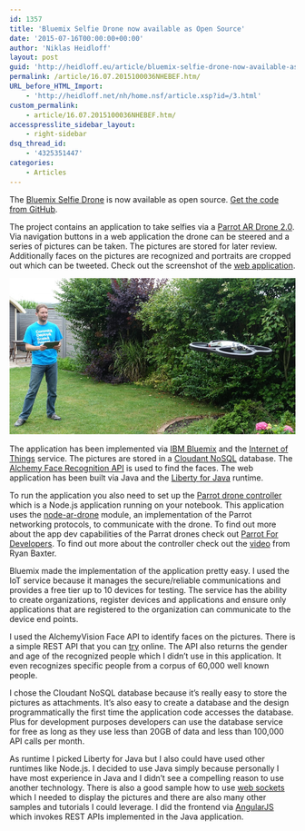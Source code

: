 ```yaml
---
id: 1357
title: 'Bluemix Selfie Drone now available as Open Source'
date: '2015-07-16T00:00:00+00:00'
author: 'Niklas Heidloff'
layout: post
guid: 'http://heidloff.eu/article/bluemix-selfie-drone-now-available-as-open-source/'
permalink: /article/16.07.2015100036NHEBEF.htm/
URL_before_HTML_Import:
    - 'http://heidloff.net/nh/home.nsf/article.xsp?id=/3.html'
custom_permalink:
    - article/16.07.2015100036NHEBEF.htm/
accesspresslite_sidebar_layout:
    - right-sidebar
dsq_thread_id:
    - '4325351447'
categories:
    - Articles
---
```


 The [Bluemix Selfie Drone](http://heidloff.net/nh/home.nsf/article.xsp?id=07142015101816AMNHEBRH.htm) is now available as open source. [Get the code from GitHub](https://github.com/ibm-bluemix/drone-selfie).

 The project contains an application to take selfies via a [Parrot AR Drone 2.0](http://ardrone2.parrot.com/). Via navigation buttons in a web application the drone can be steered and a series of pictures can be taken. The pictures are stored for later review. Additionally faces on the pictures are recognized and portraits are cropped out which can be tweeted. Check out the screenshot of the [web application](http://heidloff.net/nh/home.nsf/dx/selfie-drone3.png/$file/selfie-drone3.png).

![image](/assets/img/2015/07/selfie-drone5.jpg)

 The application has been implemented via [IBM Bluemix](https://bluemix.net/) and the [Internet of Things](https://console.ng.bluemix.net/catalog/internet-of-things/) service. The pictures are stored in a [Cloudant NoSQL](https://console.ng.bluemix.net/catalog/cloudant-nosql-db/) database. The [Alchemy Face Recognition API](http://www.alchemyapi.com/products/alchemyvision/face-detection) is used to find the faces. The web application has been built via Java and the [Liberty for Java](https://console.ng.bluemix.net/catalog/liberty-for-java/) runtime.

 To run the application you also need to set up the [Parrot drone controller](https://github.com/IBM-Bluemix/parrot-sample) which is a Node.js application running on your notebook. This application uses the [node-ar-drone](https://github.com/felixge/node-ar-drone) module, an implementation of the Parrot networking protocols, to communicate with the drone. To find out more about the app dev capabilities of the Parrat drones check out [Parrot For Developers](http://developer.parrot.com/). To find out more about the controller check out the [video](https://www.youtube.com/watch?v=-nxiAQJMaW4) from Ryan Baxter.

 Bluemix made the implementation of the application pretty easy. I used the IoT service because it manages the secure/reliable communications and provides a free tier up to 10 devices for testing. The service has the ability to create organizations, register devices and applications and ensure only applications that are registered to the organization can communicate to the device end points.

 I used the AlchemyVision Face API to identify faces on the pictures. There is a simple REST API that you can [try](http://www.alchemyapi.com/products/demo/face-detection) online. The API also returns the gender and age of the recognized people which I didn’t use in this application. It even recognizes specific people from a corpus of 60,000 well known people.

 I chose the Cloudant NoSQL database because it’s really easy to store the pictures as attachments. It’s also easy to create a database and the design programmatically the first time the application code accesses the database. Plus for development purposes developers can use the database service for free as long as they use less than 20GB of data and less than 100,000 API calls per month.

 As runtime I picked Liberty for Java but I also could have used other runtimes like Node.js. I decided to use Java simply because personally I have most experience in Java and I didn’t see a compelling reason to use another technology. There is also a good sample how to use [web sockets](http://heidloff.net/nh/home.nsf/article.xsp?id=09.07.2015083534NHE9RB.htm) which I needed to display the pictures and there are also many other samples and tutorials I could leverage. I did the frontend via [AngularJS](https://angularjs.org/) which invokes REST APIs implemented in the Java application.